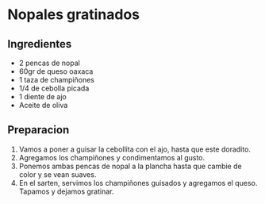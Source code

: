 # Nopales gratinados
## Ingredientes
* 2 pencas de nopal
* 60gr de queso oaxaca
* 1 taza de champiñones
* 1/4 de cebolla picada
* 1 diente de ajo
* Aceite de oliva

## Preparacion

1. Vamos a poner a guisar la cebollita con el ajo, hasta que este doradito.
2. Agregamos los champiñones y condimentamos al gusto.
3. Ponemos ambas pencas de nopal a la plancha hasta que cambie de color y se vean suaves.
4. En el sarten, servimos los champiñones guisados y agregamos el queso. Tapamos y dejamos gratinar.